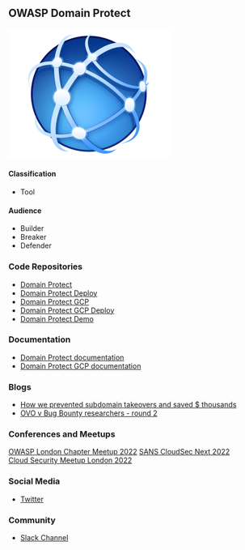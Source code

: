 ## OWASP Domain Protect
<img src="assets/images/domain-protect-icon.png">

#### Classification
* <i class="fas fa-tools" style="color:#233e81;"></i> Tool

#### Audience
* <i class="fas fa-toolbox" style="color:#233e81;"></i> Builder
* <i class="fas fa-hammer" style="color:#233e81;"></i> Breaker
* <i class="fas fa-shield-alt" style="color:#233e81;"></i> Defender

### Code Repositories
* [Domain Protect](https://github.com/domain-protect/domain-protect)
* [Domain Protect Deploy](https://github.com/domain-protect/domain-protect-deploy)  
* [Domain Protect GCP](https://github.com/domain-protect/domain-protect-gcp)  
* [Domain Protect GCP Deploy](https://github.com/domain-protect/domain-protect-gcp-deploy)
* [Domain Protect Demo](https://github.com/domain-protect/domain-protect-demo)

### Documentation
* [Domain Protect documentation](https://github.com/domain-protect/domain-protect#documentation)  
* [Domain Protect GCP documentation](https://github.com/domain-protect/domain-protect-gcp)

### Blogs
* [How we prevented subdomain takeovers and saved $ thousands](https://tech.ovoenergy.com/how-we-prevented-subdomain-takeovers-and-saved-000s/)  
* [OVO v Bug Bounty researchers - round 2](https://tech.ovoenergy.com/ovo-vs-bug-bounty-researchers-round-2/)

### Conferences and Meetups
[OWASP London Chapter Meetup 2022](https://youtu.be/nw6uR0glJKk)
[SANS CloudSec Next 2022](https://youtu.be/Boy8DYrC-Xw)  
[Cloud Security Meetup London 2022](https://youtu.be/4Hg9bEvxTRo)

### Social Media
* [Twitter](https://twitter.com/domain_protect)

### Community
* [Slack Channel](https://owasp.slack.com/messages/project-domain-protect)
